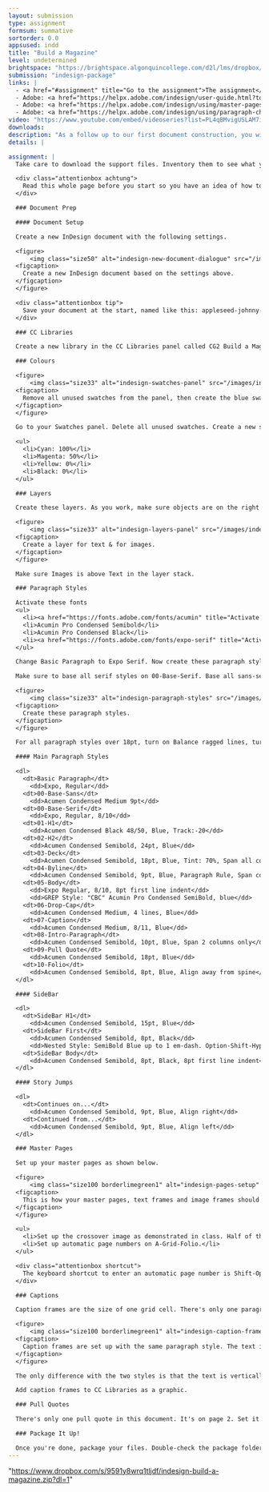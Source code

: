 ```yaml
---
layout: submission
type: assignment
formsum: summative
sortorder: 0.0
appsused: indd
title: "Build a Magazine"
level: undetermined
brightspace: "https://brightspace.algonquincollege.com/d2l/lms/dropbox/user/folder_submit_files.d2l?db=130753&grpid=0&isprv=0&bp=0&ou=145550"
submission: "indesign-package"
links: |
  - <a href="#assignment" title="Go to the assignment">The assignment</a>
  - Adobe: <a href="https://helpx.adobe.com/indesign/user-guide.html?topic=/indesign/morehelp/layout_and_design.ug.js" title="InDesign Layout & Design" target="_blank">InDesign Layout & Design</a>
  - Adobe: <a href="https://helpx.adobe.com/indesign/using/master-pages.html" title="Master Pages" target="_blank">Master Pages</a>
  - Adobe: <a href="https://helpx.adobe.com/indesign/using/paragraph-character-styles.html" title="Paragraph & Character Styles" target="_blank">Paragraph & Character Styles</a>
video: "https://www.youtube.com/embed/videoseries?list=PL4qBMvigUSLAM7iNFT5e-fXbxQn2nt7X7"
downloads:
description: "As a follow up to our first document construction, you will build these magazine pages with the provided content, based on the provided model. "
details: |

assignment: |
  Take care to download the support files. Inventory them to see what you're working with.

  <div class="attentionbox achtung">
    Read this whole page before you start so you have an idea of how to proceed.
  </div>

  ### Document Prep

  #### Document Setup

  Create a new InDesign document with the following settings.

  <figure>
      <img class="size50" alt="indesign-new-document-dialogue" src="/images/indesign-build-a-magazine/indesign-new-document-dialogue.jpg">
  <figcaption>
    Create a new InDesign document based on the settings above.
  </figcaption>
  </figure>

  <div class="attentionbox tip">
    Save your document at the start, named like this: appleseed-johnny-#-build-a-magazine.indd
  </div>

  ### CC Libraries

  Create a new library in the CC Libraries panel called CG2 Build a Magazine. As you create re-uable items, add them to your CC Libraries panel.

  ### Colours

  <figure>
      <img class="size33" alt="indesign-swatches-panel" src="/images/indesign-build-a-magazine/indesign-swatches-panel.jpg">
  <figcaption>
    Remove all unused swatches from the panel, then create the blue swatch.
  </figcaption>
  </figure>

  Go to your Swatches panel. Delete all unused swatches. Create a new swatch that's:

  <ul>
    <li>Cyan: 100%</li>
    <li>Magenta: 50%</li>
    <li>Yellow: 0%</li>
    <li>Black: 0%</li>
  </ul>

  ### Layers

  Create these layers. As you work, make sure objects are on the right layer.

  <figure>
      <img class="size33" alt="indesign-layers-panel" src="/images/indesign-build-a-magazine/indesign-layers-panel.jpg">
  <figcaption>
    Create a layer for text & for images.
  </figcaption>
  </figure>

  Make sure Images is above Text in the layer stack.

  ### Paragraph Styles

  Activate these fonts
  <ul>
    <li><a href="https://fonts.adobe.com/fonts/acumin" title="Activate Acumin on Adobe Fonts." target="_blank">Acumin Pro Condensed Medium</a></li>
    <li>Acumin Pro Condensed Semibold</li>
    <li>Acumin Pro Condensed Black</li>
    <li><a href="https://fonts.adobe.com/fonts/expo-serif" title="Activate Expo Serif on Adobe Fonts." target="_blank">Expo Serif Pro Regular</a></li>
  </ul>

  Change Basic Paragraph to Expo Serif. Now create these paragraph styles. See the descriptions below.

  Make sure to base all serif styles on 00-Base-Serif. Base all sans-serif on 00-Base-Sans.

  <figure>
      <img class="size33" alt="indesign-paragraph-styles" src="/images/indesign-build-a-magazine/indesign-paragraph-styles.jpg">
  <figcaption>
    Create these paragraph styles.
  </figcaption>
  </figure>

  For all paragraph styles over 18pt, turn on Balance ragged lines, turn Hyphenation off. For titles, turn on Span Columns. Create an 8pt Space After.

  #### Main Paragraph Styles

  <dl>
    <dt>Basic Paragraph</dt>
      <dd>Expo, Regular</dd>
    <dt>00-Base-Sans</dt>
      <dd>Acumen Condensed Medium 9pt</dd>
    <dt>00-Base-Serif</dt>
      <dd>Expo, Regular, 8/10</dd>
    <dt>01-H1</dt>
      <dd>Acumen Condensed Black 48/50, Blue, Track:-20</dd>
    <dt>02-H2</dt>
      <dd>Acumen Condensed Semibold, 24pt, Blue</dd>
    <dt>03-Deck</dt>
      <dd>Acumen Condensed Semibold, 18pt, Blue, Tint: 70%, Span all columns</dd>
    <dt>04-Byline</dt>
      <dd>Acumen Condensed Semibold, 9pt, Blue, Paragraph Rule, Span columns</dd>
    <dt>05-Body</dt>
      <dd>Expo Regular, 8/10, 8pt first line indent</dd>
      <dd>GREP Style: "CBC" Acumin Pro Condensed SemiBold, blue</dd>
    <dt>06-Drop-Cap</dt>
      <dd>Acumen Condensed Medium, 4 lines, Blue</dd>
    <dt>07-Caption</dt>
      <dd>Acumen Condensed Medium, 8/11, Blue</dd>
    <dt>08-Intro-Paragraph</dt>
      <dd>Acumen Condensed Semibold, 10pt, Blue, Span 2 columns only</dd>
    <dt>09-Pull Quote</dt>
      <dd>Acumen Condensed Semibold, 18pt, Blue</dd>
    <dt>10-Folio</dt>
      <dd>Acumen Condensed Semibold, 8pt, Blue, Align away from spine</dd>
  </dl>

  #### SideBar

  <dl>
    <dt>SideBar H1</dt>
      <dd>Acumen Condensed Semibold, 15pt, Blue</dd>
    <dt>SideBar First</dt>
      <dd>Acumen Condensed Semibold, 8pt, Black</dd>
      <dd>Nested Style: SemiBold Blue up to 1 em-dash. Option-Shift-Hyphen to type an em-dash.</dd>
    <dt>SideBar Body</dt>
      <dd>Acumen Condensed Semibold, 8pt, Black, 8pt first line indent</dd>
  </dl>

  #### Story Jumps

  <dl>
    <dt>Continues on...</dt>
      <dd>Acumen Condensed Semibold, 9pt, Blue, Align right</dd>
    <dt>Continued from...</dt>
      <dd>Acumen Condensed Semibold, 9pt, Blue, Align left</dd>
  </dl>

  ### Master Pages

  Set up your master pages as shown below.

  <figure>
      <img class="size100 borderlimegreen1" alt="indesign-pages-setup" src="/images/indesign-build-a-magazine/indesign-pages-setup.jpg">
  <figcaption>
    This is how your master pages, text frames and image frames should be set up.
  </figcaption>
  </figure>

  <ul>
    <li>Set up the crossover image as demonstrated in class. Half of the image should be on each page.</li>
    <li>Set up automatic page numbers on A-Grid-Folio.</li>
  </ul>

  <div class="attentionbox shortcut">
    The keyboard shortcut to enter an automatic page number is Shift-Option-Command-N.
  </div>

  ### Captions

  Caption frames are the size of one grid cell. There's only one paragraph style.

  <figure>
      <img class="size100 borderlimegreen1" alt="indesign-caption-frame-setup" src="/images/indesign-build-a-magazine/indesign-caption-frame-setup.jpg">
  <figcaption>
    Caption frames are set up with the same paragraph style. The text is either aligned to the bottom or the top of the frame in the box options.
  </figcaption>
  </figure>

  The only difference with the two styles is that the text is vertically aligned to the top for one and to the bottom on the other.

  Add caption frames to CC Libraries as a graphic.

  ### Pull Quotes

  There's only one pull quote in this document. It's on page 2. Set it up the same way we did in class. Make sure to add it to your CC Libraries panel.

  ### Package It Up!

  Once you're done, package your files. Double-check the package folder to make sure the files are all there.
---
```

"https://www.dropbox.com/s/9591y8wrq1tljdf/indesign-build-a-magazine.zip?dl=1"
